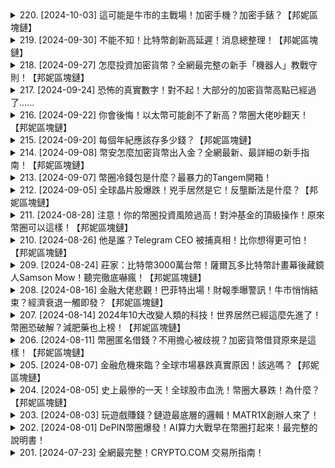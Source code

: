<details>
<summary>220. [2024-10-03] 這可能是牛市的主戰場！加密手機？加密手錶？【邦妮區塊鏈】</summary><br>

<a href="https://www.youtube.com/watch?v=CN8jxwscC5Q" target="_blank">
    <img src="https://img.youtube.com/vi/CN8jxwscC5Q/maxresdefault.jpg" 
        alt="[Youtube]" width="200">
</a>

# 這可能是牛市的主戰場！加密手機？加密手錶？【邦妮區塊鏈】

## 重寫的Showtime專訪紀錄

這是一篇基於訪談紀錄的重寫，力求客觀呈現原文信息，不包含個人意見。訪談主題圍繞Showtime手錶、Solana生態系統以及未來發展方向。

**ShowTime與Solana生態系統**

受訪者Ben是一位 Solana 的早期參與者，並參與了Showtime手錶的開發。Showtime是一款結合了智能穿戴設備與區塊鏈技术的產品，旨在將 Web3 技術融入人們的日常生活。

Showtime手錶的潜力远不止于最初的空投吸引。受訪者指出，該產品適用場景廣泛，例如：行程安排（呼叫車輛，如Uber），旅館預訂，以及其他日常活動。這些場景正逐漸在 Solana 上實現，例如美國的 Teddy Port 服務。

受访者提到，Showtime手錶相對於手機在便捷性上有優勢，由於可佩戴在手腕上，用户不易忽略其通知及震动。這使得將項目與Showtime手錶結合可以有效提高用户注意力和参与度。

**Showtime手錶的功能與應用場景**

受訪者列舉了Showtime手錶可能的實用功能：

*   **移動生活方式整合**:  結合移動設備與區塊鏈技術，將Web3應用融入人們的日常生活中。
*   **支付與服務**:  行程預訂，酒店預訂，叫車服務等。
*   **健康與運動追蹤**: 利用内置的生物感測器追蹤用户的運動數據，甚至可以記錄網球等運動的揮拍次數和反手球動作。
*   **遊戲與激勵**: 結合移動雲遊戲，用户可以通过運動獲得收益。
* **數據追蹤：**追蹤生物數據，以實現更個性化的健康追蹤和鼓勵。

**Solana生態系統的現狀與未來前景**

受訪者对Solana生态系统的发展现状和未来前景做了深刻分析:

*   **經歷 FTX 事件後的韌性**： Solana 經歷了 FTX 事件的衝擊，但仍成功存活下来，這證明了其强大的生存能力。
*   **交易成本優勢**： Solana 的主要特点之一是交易成本低廉，这也是吸引用户和開發者的重要因素。低廉的交易成本使得在 Solana 上發布和交易Memecoin變得更具吸引力。
* **用户群体的壮大**: 低成本和便捷的用户体验吸引了大量的用户参与，這為Solana生态系统的发展提供了坚实的基础。
*   **發展方向：支付、DeFi** 受访者认为，Solana 未來的發展重點將集中在支付和底層金融基礎設施（DeFi）領域。
* **未來潛力**:  受访者預測，在年底前 Solana 的价值將翻倍，甚至達到目前的兩到三倍。

**Solana 生态与其他鏈的比较**

受访者強調，Solana 在支付和底層基礎設施方面具有競爭優勢，但其他鏈在這個領域則表現不佳。其他鏈要么費用過高，要么用户群體尚未建立。

**Memecoin 與 Solana**

受访者解释说，最近 Solana 上 Memecoin 的爆发得益于 Solana 低廉的交易費用和庞大的用户群体。這些條件使得 Memecoin 可以在 Solana 上更容易地發布和交易。

**ShowTime 與 項目方的合作機會**

受访者透露，許多項目正在與 ShowTime 團隊洽談 AirDrop 的合作可能性，利用 ShowTime 手錶觸及用户。

**总结**

这次访談围绕了 ShowTime 手錶，Solana 生態系統和未來的發展趨勢展開。ShowTime 手錶有望將 Web3 技術融入日常生活，Solana 則憑借其低廉的費用和龐大的用户群體，有望在支付和 DeFi 領域取得更大的發展。



希望重寫的版本忠實地还原了原文信息，并提供了更详盡的細節。
</details>

<details>
<summary>219. [2024-09-30] 不能不知！比特幣創新高延遲！消息總整理！【邦妮區塊鏈】</summary><br>

<a href="https://www.youtube.com/watch?v=dpGxdXsuz8I" target="_blank">
    <img src="https://img.youtube.com/vi/dpGxdXsuz8I/maxresdefault.jpg" 
        alt="[Youtube]" width="200">
</a>

# 不能不知！比特幣創新高延遲！消息總整理！【邦妮區塊鏈】

## 文章內容摘要 (按原文順序)

這篇文章深入分析了近期影響加密貨幣市場的多種因素，包含宏觀經濟、地緣政治、市場情緒等多個層面。內容從美國聯準會降息預期、南韓交易數據、中國經濟刺激政策以及美國總統大選候選人對加密貨幣的態度等角度切入，並結合具體數據和市場現象進行解說，最終探討未來比特幣及整個加密貨幣市場的潛在趨勢。

**一、市場背景及宏觀經濟因素**

文章開篇指出，美國聯準會（FED）降息的預期正在對加密貨幣市場產生影響。聯準會在9月降息的預期，導致美國國債收益率下跌，部分資金開始回流至加密貨幣市場，尤其對尋求高收益的投資者而言，去中心化金融（DeFi)的吸引力增加。

**二、區域市場分析**

1. **南韓市場**: 南韓的加密貨幣交易量在近期顯著上升，其中 SHIBA INU 在南韓交易量中的佔比很高。這表明投機活動正在恢復，並且可能預示著第四季度市場的漲勢。據統計，南韓加密貨幣日交易量目前約為 20 億美元，甚至一度超過南韓股市交易量，其中 SHIBA INU 占比較高。

2. **中國市場**: 中國的場外交易（OTC）市場持續有大量資金流入。過去六個季度，每季度約有200億美元的穩定資金流入，總計約 1200 億美元。中國在比特幣挖礦方面也佔據重要地位，目前約有 55% 的比特幣挖礦來自中國。

**三、美國總統大選與政策影響**

文章指出，美國總統大選中兩黨候選人（川普、卡瑪拉・哈里斯）的態度趨向於對加密貨幣友好。川普已經公開支持加密貨幣，卡瑪拉・哈里斯也表示出較為支持的態度。 值得注意的是，卡瑪拉・哈里斯的發言被認為較為含蓄，解讀需要謹慎。 川普則多次表示將使用比特幣償還部分美國國債，儘管這個設想實際上存在可行性問題。

**四、加密貨幣市場趨勢分析**

* **市場結構改變**:  美國聯準會降息預期導致的資金流動，使得以太坊 (ETH) 與馬來幣 (Alts) 的比重增加。這被視為山寨幣牛市的預兆（Oakland Season），可能帶領整個加密貨幣市場進入真正的牛市。
* **以太坊活動增加**:  以太坊的手續費費用在近期飆升，表明網路活動和用戶參與度增加。

**五、加密貨幣交易所優惠資訊 (Crypto.com)**

文章介紹了Crypto.com交易所的用戶優惠活動，包括新用戶交易獎勵、CRO返利及交易手續費減免等，鼓勵讀者參與。

**六、比特幣未來展望**

文章引用了TENX Research的分析，認為美國總統大選的結果、聯準會的降息政策、以及中國經濟刺激政策，都將有利於加密貨幣市場的發展。文章也提到了比特幣的長期信仰者的一些觀點，認為比特幣未來可能有巨大的上漲空間。

**七、加密貨幣專家訪談**

文章推薦了與Samsung Mild的訪談影片，這位專家曾協助薩爾瓦多的比特幣計劃，影片深入探討了比特幣在薩爾瓦多作為法定貨幣的影響。

**八、用戶參與互動**

文章鼓勵用戶在討論區分享自己對比特幣的投資計劃、持有策略以及對加密貨幣市場的看法。並提供LINE和Discord社群連結，方便大家交流。同時，也提供在OKX、幣安、P網等交易所進行註冊連結，用戶可以享受交易手續費減免。
</details>

<details>
<summary>218. [2024-09-27] 怎麼投資加密貨幣？全網最完整の新手「機器人」教戰守則！【邦妮區塊鏈】</summary><br>

<a href="https://www.youtube.com/watch?v=xVfs9Us7Tw0" target="_blank">
    <img src="https://img.youtube.com/vi/xVfs9Us7Tw0/maxresdefault.jpg" 
        alt="[Youtube]" width="200">
</a>

# 怎麼投資加密貨幣？全網最完整の新手「機器人」教戰守則！【邦妮區塊鏈】

## 對網格交易及馬丁格爾策略的深度解析：詳細說明與比較

本檔案為基於影片內容整理的文本資料，旨在深入探討網格交易及馬丁格爾策略，涵蓋策略原理、參數設定、風險提示以及兩種策略的對比較分析。

**一、網格交易 (Grid Trading)**

*   **定義:** 網格交易是一種在預設價格區域內設定多個買入及賣出指令的交易策略。其核心思想是利用價格在一定範圍內波動來獲利。
*   **運作原理:**
    *   設定一個價格區間（上界與下界）。
    *   在該區間內平均設置一系列買賣指令 (網格)。
    *   當價格觸及其中一個買入指令時，成交；價格反彈或下跌觸及賣出指令時，成交。
    *   以此循環往復地進行交易，利用價格波動獲取利潤。
*   **參數設定:**
    *   **價格區間:** 決定了訂單網格的上下限。
    *   **網格數量:** 指的是在設定的價格區間內訂單的數量，越多網格，交易機會越多，但同時也增加了交易成本。
    *   **單筆訂單資金:** 投入到每張買賣單的資金。
*   **注意事項：**
    *  **設定止損/止盈:** 必須設置止損和止盈點，以控制風險和鎖定利潤。
    *  **關注區間突破：** 留意價格突破設定區間的可能性，並做好相應的風險應對措施。

**二、馬丁格爾策略 (Martingale Strategy)**

*   **定義:** 馬丁格爾策略是一種激進的資金管理策略，其核心思想是當虧損時，加倍後續投入的資金，期望在一次獲勝中彌補所有先前的虧損，並獲取收益。
*   **運作原理:**
    *   初始時，投入少量資金進行首次交易。
    *   如果交易失敗（虧損），則在下一次交易中翻倍投入資金。
    *   持續加倍投入資金，直到交易獲勝。
    *   一旦獲勝，結束加倍投入的周期，回歸初始投入。
*   **參數設定：**
    *   **初始交易資金:** 第一筆交易的資金量。
    *   **加倉倍數:** 每次成交後加倉的倍數。
    *   **最大自動加倉次數:** 限制連續加倉的次數，以控制風險。
    *   **次/週期獲利目標:** 設週期目標，達成後結束週期。
*   **注意事項：**
    *   **無限資金需求：** 馬丁格爾策略需要充足的資金來支撐連續加倍的投資，如果資金不足，可能在還未出現贏利之前就爆倉。
    *   **風險極高：** 這種策略的風險極高，因為連輸的概率隨著輸掉的資金而增加，資金快速消耗。

**三、網格交易與馬丁格爾策略的比較**

| 特徵             | 網格交易         |  馬丁格爾        |
|-----------------|----------------|----------------|
| 時間周期         | 較長          | 較短           |
| 策略邏輯         | 定期定價，低買高賣 | 加碼策略       |
| 資金利用率       | 較高          |  受限制       |
| 風險等級         | 中等          |  極高       |
| 利潤來源         | 價格波動        |  價格反轉       |
| 適合市場狀況     | 震盪市場        |  震盪後上漲     |
| 是否可提取利潤   | 可在週期內提取   | 週期結束後       |

**四、共同點**

*   **自動化執行：** 兩種策略都可以交由自動交易機器人（如OKX平台）執行，減少人為干預和情緒化交易。
*   **降低操作複雜度：** 兩種策略操作相對簡化，適合交易新手和不擅長盯盤的投資者。

**五、OKX 上的自動交易設置示範（以合約馬丁格爾为例）**

*   选择 `BTC/USDT` 的合约交易对。
*   选择 `AI 策略` 或 `手動創建`。
*   **觸發條件:** 當 `RSI` 訊號觸發時（表示超賣或超買）。
*   **參數設定：**
    *   **初始交易資金：** 設定初始投入資金。
    *   **加倉倍數：** 設定每次加倉的倍數。
    *   **最大自動加倉次數：** 限制自動加倉的次數，以控制整體風險。
    *   **週期獲利目標：**設定週期目標，達成後結束週期。

**六、風險提示**

*   **市場風險：** 所有的交易策略都無法完全消除市場風險，請投資者根據自身風險承受能力進行投資。
*   **資金管理：** 嚴格控制資金投入，切勿超出自身風險承受範圍。
*   **策略風險：** 不同的策略適用於不同的市場狀況，請投資者根據市場變化調整策略。
*   **爆仓风险：** 马丁格尔策略可能导致爆仓，请谨慎使用，并设定合理的止损。

**結語**

網格交易和馬丁格爾策略各有優缺點，投資者應根據自身風險偏好、市場狀況和資金狀況選擇合適的策略。在進行任何交易之前，請務必充分了解交易風險並謹慎投資。本報告僅供參考，不構成投資建議。
</details>

<details>
<summary>217. [2024-09-24] 恐怖的真實數字！對不起！大部分的加密貨幣高點已經過了......</summary><br>

<a href="https://www.youtube.com/watch?v=dhpLDVSJcYE" target="_blank">
    <img src="https://img.youtube.com/vi/dhpLDVSJcYE/maxresdefault.jpg" 
        alt="[Youtube]" width="200">
</a>

# 恐怖的真實數字！對不起！大部分的加密貨幣高點已經過了......

這篇文章探討了目前幣圈（加密貨幣市場）的現況，指出現有周期難以獲利，並詳細剖析了近期幣圈出現的代幣發射（meme幣）平台現象。以下為文章詳細内容整理：

**1. 幣圈現況及週期變化**:

*   傳統幣圈週期，通常由比特幣（Bitcoin）領漲，接著是以太幣(Ethereum)翻倍，最後是山寨幣（市值較低、知名度較低的替代幣）以更高的比例翻倍，如同瀑布般的效應。
*   然而，目前幣圈的幣種數量過多，導致山寨幣的週期縮短，市值被稀釋。
*   作者指出，與過去不同的是，目前除了比特幣外，較少主流項目能夠突破歷史高點。

**2. 代幣發射平台（Meme幣平台）的出現**:
*   文章聚焦於近期湧現的代幣發射平台現象，這些平台讓用戶能夠快速創建並發行迷因幣。
* 這些平台通常採用"公平發行"的方式，即在平台上只需使用一定的代幣（如TRX）就能製作自己的迷因幣。
*  這些平台會為使用者宣傳該幣，吸引流量，並且平台會抽取一定費用。

**3. 典型平台舉例**:
*   **Sun Pump（孫宇辰）**: 基於播場链（Tron）的迷因幣發行平台，以其創始人的社群影響力，創下單日收入歷史新高，达到384萬元美金。
*   **BnB鏈上的 4meme**: 受到 BNB 鏈上流行的創造手勢影響的迷因幣平台。
*   **Base Chain上的 8.store**: 另一種基于Base链的迷因币平台。
*   **Aptos上的 Optos**: 基于Aptos鏈的迷因币平台。

**4. 平台運作方式及营销策略**:
*   **公平發行**: 用户只需支付少量代币即可创建自己的迷因币。
*   **宣傳機制**: 平台會將新發行的迷因幣推上首頁，吸引流量和購買。
*   **Pump and Dump**(拉高出貨): 发行者通过集结分散在不同钱包中的币快速卖出，从而在平台上制造“插针”现象，短期内拉高币价后迅速下跌。
*   **直播草幣**: 类似于直播带货的形式，吸引用户购买迷因币。
*   **名人效应**: 有一些美國的明星，以及一些成人網站工作者也參與迷因幣的發行。

**5. 平台評價**:
*   **產品設計**: 作者認為這些平台的產品設計非常創新和成功，平台老闆们具有高度的商業技巧。
*   **玩家風險**: 作者警告用戶，這些平台存在不公平的遊戲機制，玩家容易受到損失，因此長期投資需要谨慎。

**6. 鑽石手反受害**: 持有大量長期未動的幣幣（鑽石手），反而可能因為幣價下跌而遭受損失，因為許多山寨币的週期短且容易被遗弃。

**7.  投資建議**:
*   定期检查钱包，清理长时间没有交易量的幣。
*  如果發現幣的交易量稀少，可能是被遺忘的幣種，需要考慮是否繼續持有。

**8. 平台是創新還是毒瘤？**: 作者提出一個問卷調查，讓讀者判斷這些平台是幣圈的創新，還是毒瘤。

**9. 手续費優惠**: 提供OKAXe，幣安派網（Binance派）等交易所提供的交易手續費優惠信息，最高可达到8%~20%。

**總體而言，文章深入分析了当前币圈的迷因币热潮，揭示了代币发行平台的运作机制、营销策略以及潜在风险。作者提醒投资者要謹慎参与，并定期检查自己的持仓，以避免损失。**
</details>

<details>
<summary>216. [2024-09-22] 你會後悔！以太幣可能創不了新高？幣圈大佬吵翻天！【邦妮區塊鏈】</summary><br>

<a href="https://www.youtube.com/watch?v=krBzpzA-uPg" target="_blank">
    <img src="https://img.youtube.com/vi/krBzpzA-uPg/maxresdefault.jpg" 
        alt="[Youtube]" width="200">
</a>

# 你會後悔！以太幣可能創不了新高？幣圈大佬吵翻天！【邦妮區塊鏈】

## 關於以太坊的現況、爭議與未來展望 – 綜述來自近日活動及Vitalik的重要發言

本次內容整理自近期一場加密貨幣相關活動的紀錄，以及以太坊創辦人Vitalik Buterin在活動上的重要發言。文章將重點彙整現階段對於以太坊的討論與不同觀點。

**一、以太坊的近期表現與市場觀點**

目前市場上對於以太坊的看法出現了分歧。部分人對其表現感到悲觀及失望，在活動中用「一」來表示；另有一部分人仍然抱持信心，用「二」來表示。主講人自己也握有大量以太坊，但坦承心情略受創。

**二、以太坊的潛在優勢與競爭**

活動中討論到，以太坊的價值不在於僅僅提供一種新的支付方式，而是它在技術層面突破了傳統Web2的限制。傳統Web2公司的技術雖然進步，但往往受制於全球地緣政治因素與審查。而加密貨幣技術，尤其是以太坊等區塊鏈技術，可以提供一種超越這些限制的可能性。

**三、資產保管與安全性問題**

對於加密資產的安全保管問題，活動中將其歸納為兩種極端方式。一種是完全離線操作，例如將私鑰刻在金屬上，鎖在保險箱內深埋地下，安全性極強，但操作繁瑣複雜。另一種是將資產交給他人保管，例如將其交給看起來值得信賴的人。主講人以破產的FTX交易所創辦人Sam Bankman-Fried為例，指出這種方式存在的巨大風險。

Vitalik Buterin認為，除了上述兩種極端方式之外，還存在更為完善的解決方案，例如多重簽名技術。多重簽名是指錢包需要多個私鑰同時授權才能進行操作。例如，一個錢包需要三個人持有的私鑰共同同意，才能啟動大額轉帳，從而提高資產的安全性和可靠性。Vitalik強調，以太坊生態系統在未來十年應該朝著這方向發展。

**四、競爭對手及傳統金融的比較**

活動中進一步討論到，以太坊的發展並非孤立存在。它與傳統金融體系形成了一定程度的競爭。儘管傳統Web2公司在支付技術方面取得了進展，但它們仍然受到監管和地緣政治影響。加密貨幣技術，則提供一種去中心化和更加開放的可能性。

**五、降息趨勢及以太坊的收益率考量**

活動也提及了全球經濟降息趨勢對加密貨幣市場的潛在影響。分析指出，在過去的一年中，傳統金融體系中的短期美國國債收益率，甚至高於以太坊質押收益（介於3%-4%左右）。因此，許多投資者傾向於選擇更穩健的傳統資產。但隨著降息的到來，以太坊質押收益的吸引力可能會增加。

**六、關於交易所活動的說明與建議**

主講人批評目前各交易所推出的活動過於雜亂。為了方便用戶了解和參與，他推薦OKX交易所推出的一項服務：將所有活動整合在一個頁面，方便用戶查看和參與，新用戶和老用戶都可以獲取福利。他也建議其他交易所可以參考此做法。並且強調，註冊交易所可以獲得交易費折扣，降低交易成本。

**七、Vitalik的現身與活動互動**

Vitalik Buterin本人親自現身活動，並搭乘捷運，展現了他的親和力。他在活動現場演唱歌曲，引發了熱烈反響。

總體而言，本次活動匯集了對於目前以太坊現況的各種看法。儘管市場上存在著不同的觀點和挑戰，但對於以太坊及其未來發展前景，仍然存在著希望與期待。
</details>

<details>
<summary>215. [2024-09-20] 每個年紀應該存多少錢？【邦妮區塊鏈】</summary><br>

<a href="https://www.youtube.com/watch?v=jloNRK9-TrA" target="_blank">
    <img src="https://img.youtube.com/vi/jloNRK9-TrA/maxresdefault.jpg" 
        alt="[Youtube]" width="200">
</a>

# 每個年紀應該存多少錢？【邦妮區塊鏈】

以下是对原文内容的详细重写，并尽可能保持客观，力求涵盖所有细节，不添加个人观点：

**台湾不同年龄层财富目标与投资策略：一份详细指南**

本文探讨了台湾各年龄段（20多岁、30-40岁、40-50岁、50-60岁、60多岁）的人应该如何设定财富目标，以及相应的投资策略建议。文中引用了富达（Fidelity）的报告和主計處（台湾行政院主计总处）的数据，并结合实际例子进行了分析。

**1. 20 多岁：奠定基础**

*   **目标:** 学习理财观念，尽早开始投资。
*   **财富目标:** 尚未提出明确的财富积累目标。
*   **投资建议:** 鼓励尽早开始积累资金，关注长期成长潜力而非短期收益。
*   **备注:** 此年龄段的主要目标是养成良好的理财习惯和投资意识。
*   **当前状况:** 台湾YES 123求职网调查显示，39岁以下的台湾人平均存款为12.4萬新台幣。

**2. 30 - 40 歲：积累资产**

*   **目标：** 积极积累资金，为未来退休做准备。
*   **财富目标：** 达到年薪的8倍。主计处数据显示，45-54歲台湾人平均年薪为92萬3031新台幣，因此目标资产为738萬4248新台幣。
*   **投资建议：** 积极进行投资，追求比平均水平更高的回报。
*   **策略：**
    *   计算退休后退休金需求，倒算每年或每月投资金额。
    *   开始寻找能够带来收益的投资标的。
    *   明确需要多少钱才能退休并掌握。

**3. 40 - 50 歲：稳定增长**

*   **目标：** 实现资产稳定增长，继续为退休做准备。
*   **财富目标：** 达到年薪的8倍，主計處数据显示，45-54歲台湾人平均年薪为92萬3031新台幣，因此目标资产为738萬4248新台幣。
*   **投资建议：**
    * 积极投资，但注意降低风险，可以考虑多元化投资。
    * 关注长期投资回报，避免盲目追求短期收益。
    * 开始考虑房貸償还。
*   **策略：**
    * 如果50岁开始投资，需要更积极地进行投资。
    * 财富积累至3,688萬4,983新台幣。
*   **风险管理：**
    * 确保对退休后需要支付的费用有清晰认知。
    * 明确需要支付的房貸余款和子女教育费用等。

**4. 50 - 60 歲：财富巅峰与风险管理**

*   **目标：** 确保财富达到巅峰，并开始为晚年生活做准备。
*   **财富目标：** 年薪的10倍，主計處数据显示，55-64歲台湾人平均年薪为79萬3619新台幣，因此目标资产为793萬6190新台幣。
*   **投资建议：**
    * 继续进行投资，但要更加注重风险管理。
    * 降低投资风险，可以考虑投资更保守、多元化的产品。
    * 確保对退休后需要支付的费用有清晰认知。
*   **策略：**
    * 确保退休后每个月可以花费的预算，建議採用55%-80%的比例计算。
    * 如果年薪小于5万美元（约160萬新台幣），每年可以花费80%。
*   **财富积累**: 累積至793萬6190新台幣。
*  **房貸**: 房貸接近尾声。

**5. 60 多岁：财富巩固与现金流管理**

* **目标：** 巩固财富，确保有足够的现金流支持晚年生活。
* **财富目标：** 年薪的10倍，主計處数据显示，55-64歲台湾人平均年薪为79萬3619新台幣，因此目标资产为793萬6190新台幣。
* **投資建議**:
  * 继续进行投资，但更加注重风险管理，保护本金。
  * 管理现金流，确保有足够的资金支持生活开支和医疗需求。
* **财富积累**: 累積至793萬6190新台幣。
* **退休**: 确保退休后每月有足以支应退休金。

**其他关键点**

*   **早期投资的重要性：** 尽早开始投资，即使金额有限，能够产生复利效应，为未来的财富积累打下基础。
*   **定期评估和调整：** 随着年龄和财务状况的变化，定期评估投资组合，并进行必要的调整。
*  **加密貨幣**: 文中没有提到加密貨幣。

**參考數據**:
* 主計處
* 富達報告。

希望以上内容能够满足您的需求。
</details>

<details>
<summary>214. [2024-09-08] 幣安怎麼加密貨幣出入金？全網最新、最詳細の新手指南！【邦妮區塊鏈】</summary><br>

<a href="https://www.youtube.com/watch?v=EmLq8I8efTU" target="_blank">
    <img src="https://img.youtube.com/vi/EmLq8I8efTU/maxresdefault.jpg" 
        alt="[Youtube]" width="200">
</a>

# 幣安怎麼加密貨幣出入金？全網最新、最詳細の新手指南！【邦妮區塊鏈】

以下是根據文章內容改寫的詳細、客觀描述，包含細節，沒有添加個人意見：

**新手加密貨幣交易指南：從註冊、轉帳到風險管理**

本文旨在向加密貨幣新手提供詳細的入門指引，涵蓋了從帳戶註冊、幣種交易、資金轉換，到風險意識的建立等各個環節。主要內容可分為以下幾部分：

**一、 帳戶註冊與資金導入**

1. **交易所選擇與註冊:**  文章中強調了交易所註冊的重要性，並提供了一定的折扣連結。
2. **信用卡/簽帳卡刷卡入金:**  詳細說明了透過信用卡或是簽帳卡刷入資金的方式，並點出了此種方法的優勢與缺點。

    * **優點:** 有些交易所活動期間，首次使用信用卡或簽帳卡入金可享免手續費優惠。部分信用卡有提供海外刷卡回饋，可抵銷手續費。
    * **缺缺點:**  刷卡匯率相較直接透過匯款換取幣種較不利。有部分銀行不支援幣安的刷卡入金。
3. **傳統匯款:** 透過銀行進行匯款是另外一種資金導入方式。

**二、 加密貨幣轉帳及區塊鏈的基礎知識**

1. **區塊鏈與不同區塊鏈網絡:** 文章解釋了區塊鏈在加密貨幣轉帳中的重要性，並將其比喻成不同的高速公路 (網絡)。 不同的區塊鏈網絡有不同的代碼標準，例如： TRC20、 BNB Smart Chain (BSC)，ERC20等。
2. **區塊鏈網絡地址:** 轉帳時，務必確認目的交易所或錢包支持您選擇的區塊鏈網絡，並提供對應的區塊鏈網絡地址，保證資金轉入正確的位置。
3. **錯誤網絡可能造成的風險:**  如果選擇錯誤的區塊鏈網絡，可能會導致資金永久遺失。
4. **轉帳步驟:** 在進行跨交易所資金轉帳之前，務必清楚知道要使用哪條高速公路(區塊鏈網絡)再送出轉帳請求。

**三、 風險警示與投資建議**

1. **加密貨幣的波動性:** 強調加密貨幣相較於傳統資產有更高的波動性以及潛在高收益，伴隨潛在高風險。
2. **投資應以可承擔虧損的金額為主:**  投資人必須量力而為，只使用可承受虧損的資金進行投資。
3. **建立多元資產配置:** 建議採用多元化的投資組合，包括股票、債券、ETF、貴金屬、房地產以及加密貨幣等多種資產，以分散投資風險。
4. **長期投資思維:** 將投資視為一場長跑，而非一場短跑，持之以恒地進行投資，才能最大化長期收益。

**四、 額外資源與建議**

1. **提供新手入門指南連結:** 建議加密貨幣新手查閱相關入門指南，以更全面地了解加密貨幣市場。
2. **加入社群討論:** 建議新手加入LINE社群或論壇，與其他投資人交流心得，互相學習，共同成長。
3. **持續學習:** 強調加密貨幣市場發展迅速，投資人應持續學習新的知识和技能，以适应市场变化。

**總結：**

本文詳細阐述了加密貨幣新手入門的相關知识和注意事項，從帳戶註冊、資金導入、幣種交易到風險管理，為新手提供全面的指引。同時，也強調了投資的風險性和建立多元資產配置的重要性。新手應持續學習，並根據自身的風險承受能力和投資目標，制定適當的投資策略。
</details>

<details>
<summary>213. [2024-09-07] 幣圈冷錢包是什麼？最暴力的Tangem開箱！</summary><br>

<a href="https://www.youtube.com/watch?v=BFaPd21ETfA" target="_blank">
    <img src="https://img.youtube.com/vi/BFaPd21ETfA/maxresdefault.jpg" 
        alt="[Youtube]" width="200">
</a>

# 幣圈冷錢包是什麼？最暴力的Tangem開箱！

## Tendium 冷錢包使用與功能詳解

這是一篇關於 Tendium 冷錢包及其功能的詳細說明文章。以下是對文章內容的客觀呈現。

**產品介紹：**

Tendium 是一個冷錢包（hardware wallet），旨在安全地儲存加密貨幣。它主要提供三種選擇：帶三張卡片的方案，帶兩張卡片的方案，以及戒指加兩張卡片的一組方案。戒指+卡片的組合預計2024年10月開始發貨。

**安全機制：**

Tendium 冷錢包的核心安全特點基於以下幾點：

*   **助記词（Seed Phrase）:** 可以選擇是否在創建錢包時生成助記詞。如果選擇不生成，則私鑰直接儲存在錢包晶片內，使用者和 Tendium 本身都不知曉私鑰。
*   **硬體亂數生產器：**私鑰的產生採用硬體亂數生成器，避免了因使用可預測亂數而造成的安全風險。
*   **登入密碼：**使用者可以設定登入密碼，即使撿到備份卡片或戒指，也需要密碼才能訪問資金。系統會對錯誤密碼輸入進行延遲，防止暴力破解。
*   **多備份卡片：**使用多張卡片作為備份，如果一張卡片遺失，可以使用其他卡片恢復資產。
*   **分散儲存：** 針對備份卡片，建議使用者將卡片分散儲存在不同地點，甚至是不同城市或國家，以進一步提高安全性。

**使用方式與操作選項：**

使用Tendium冷錢包在建立錢包時，可以選擇以下幾種方式：

1.  **無助記詞：** 私鑰直接儲存在錢包晶片內，使用者和 Tendium 均不知曉私鑰，降低了私鑰洩露的風險。
2.  **生成助記詞：** 通過 Tendium App 生成助記詞，使用者需要妥善保管助記詞，以防止丟失資產。
3.  **導入已有的錢包助記詞：** 允許使用者將已有的錢包助記詞導入到 Tendium 冷錢包中。

**特別提醒：**如果在創建錢包時未選擇助記詞，之後將無法生成助記词。

**風險提示：**

*   使用者需保管好助记词（若有生成），避免被他人竊取。
*   切勿輕易相信任何要求提供助记词的 Email 或其他聯繫方式，避免遭受詐骗。
*   建議在創立助记词時，断开 Wi-Fi 並將手機切換至飛航模式，以確保安全。

**備份卡/戒使用說明:**

Tendium錢包透過備份卡片或戒指，理論上使用者可以將這些備份卡/戒放置在不同的地方。即使有人撿到卡片或戒指，也無法直接偷走資金，因為需要使用者的登入密碼。

**產品選項和折扣信息:**

*   **價格:** 定價相較於市面上同等級的冷錢包更具競爭力。
*   **免運費:** 消費滿100美元以上即可享有免運費優惠。
*   **加密貨幣支付：** 支援加密货币支付。
*   **折扣:** 使用資訊欄提供的連結或折扣碼，可享有九折優惠。

**色彩選擇:**

*   黑色卡片
*   彩色卡片

**促銷活動：**使用者可以在OKAX、BN派網等交易所，透過連結取得最高達80%的交易手續費優惠。

**投票選項：**

文章最後鼓勵讀者在評論區投票：

*   喜歡黑色卡片點1
*   喜歡彩色卡片點2
*   認為戒指最酷點3。

**使用者互動：** 文章鼓勵讀者在LINE和Discord群組分享討論，並提問。
</details>

<details>
<summary>212. [2024-09-05] 全球晶片股爆跌！兇手居然是它！反壟斷法是什麼？【邦妮區塊鏈】</summary><br>

<a href="https://www.youtube.com/watch?v=aw1r4lTg1Ww" target="_blank">
    <img src="https://img.youtube.com/vi/aw1r4lTg1Ww/maxresdefault.jpg" 
        alt="[Youtube]" width="200">
</a>

# 全球晶片股爆跌！兇手居然是它！反壟斷法是什麼？【邦妮區塊鏈】

## NVIDIA 反垄断调查深度解析：历史、背景及未来思辨

近年来，NVIDIA 的财务业绩亮眼，但同时也引发了对其市场地位的质疑。围绕这份财务报表，以及NVIDIA在市场上的主导地位，引发了一系列的反垄断调查。本文将详细阐述围绕NVIDIA反垄断调查的历史、背景，以及引发的未来思辨，并引用文章原始内容尽可能保留细节。

**一、事件开端：NVIDIA 的财务与市场地位**

NVIDIA 近期的财务报告表现突出，引发了对其市场影响力的关注。文章指出，围绕NVIDIA的财务数据以及其在市场上的地位，引发了一系列反垄断调查。

**二、反垄断的历史沿革**

该文章详细回顾了美国反垄断法的历史发展：

*   **早期：1890 年《反托拉斯法》奠定基础**：美国最早的反垄断法源于 1890 年。
*   **20 世纪初：解散标准石油**：1910 年代，标准石油公司因垄断被强制解散，行业恢复竞争。这标志着早期反垄断行动的成果，并且促进了行业价值的整体提高。
*   **一战与二战：政策调整**：在一次世界大战爆发后，政府与大企业的关系发生变化，为了战争的需求，政府需要获得这些企业的支持，因此对反垄断的执行力度有所缓和。
*   **战后：反垄断达到高峰（1950年代-1960年代）**：二战后，美国迎来了反垄断执法最严格的时候。1950 年立法加强对并购的限制。大量公司合并受阻，这体现了对市场份额集中的担忧。
*   **晚期：思想转变（1980 年代）**：一些学者认为，政府应该弱化反垄断法，鼓励大型企业合并以提高效率和创新。他们主张，只有当企业行为明显损害消费者利益时才能采取干预措施。
* **1980年代末期：政策松动**：监管机构不再轻易将并购行为定义为犯罪，即便合并后市场集中度提升，很多公司并购申请被批准。

**三、20 世纪中叶的典型反垄断案例：AT&T 的解体**

该文章详细介绍了 AT&T 因垄断而被拆分的案例：

*   **AT&T 长期垄断**：AT&T 长期以来是美国唯一的电信公司，掌握了垄断地位。
*   **司法部起诉**：美国司法部在1974 年对 AT&T 提起反垄断诉讼。
*   **1982 年和解与拆解**：经过8 年的诉讼，最终在1982 年达成和解，法院下令拆解 AT&T，结束了其在美国电信业的长久垄断地位。

**四、现代反垄断政策的关注点**

文章指出，现代美国反垄断政策的核心在于：

*   **消费者福利优先**：当前的反垄断政策以消费者福利作为主要考量因素，尤其是价格。
*   **从市场权利转向价格关注**：反垄断关注点的演变，从早期关注的企业的市场权利，演变为对消费者购买价格的关注。

**五、当前的反垄独环境与科技巨头**

尽管如此，随着 Google、苹果、Meta 和 NVIDIA 等科技巨头在全球市场上的崛起，政府重新开始利用反垄断法规对这些公司进行调查。

**六、引发的辩论：NVIDIA 是否构成垄断？**

在描述历史和政策背景之后，文章提出一些引发思考的问题：

*   **远见是否应该被指责为垄断？**：如果一家公司比其他公司更早地投资研发，甚至创建了一个新的赛道，这种行为是否应该被指责为垄断？
*   **如何定义市场的边界？**：在一个市场范围内，如果一家公司占据垄断地位，如何定义这个市场的边界？应该将哪些企业纳入考量？
*   **反垄断法是否适用于当前社会？**：1890 年的《反垄断法》是否适用于当前的社会？

**七、反垄断调查的必要性与复杂性**

文章最后提出了对当前反垄断执法实践的思考，并鼓励读者积极参与讨论：

*   **Nvidia是否构成垄断？**
*   **该公司是否应该受到法律的约束？**

该文章呼吁读者分享他们的想法，例如：他们认为 NVIDIA 是否构成垄断？该公司是否应该受到法律的约束？并鼓励他们参与到相关的讨论中。
</details>

<details>
<summary>211. [2024-08-28] 注意！你的幣圈投資風險過高！對沖基金的頂級操作！原來幣圈可以這樣！【邦妮區塊鏈】</summary><br>

<a href="https://www.youtube.com/watch?v=HvDuYbvflOY" target="_blank">
    <img src="https://img.youtube.com/vi/HvDuYbvflOY/maxresdefault.jpg" 
        alt="[Youtube]" width="200">
</a>

# 注意！你的幣圈投資風險過高！對沖基金的頂級操作！原來幣圈可以這樣！【邦妮區塊鏈】

## 長篇訪談記錄：加密貨幣投資策略、風險評估及市場分析

以下為對話記錄，內容涵蓋加密貨幣投資策略、風險管理、對市場趨勢的看法及個人投資方法等。

**開場與總體經濟策略：**

訪談者首先確立了投資策略中的風險分層概念，援引傳統金融建議，指出應將財富劃分為三部分：安全基金 (6 – 12個月的生活開支存入現金)，以及投資部分。投資又分為兩類：Beta (約80-90%) 和 Alpha (約10-20%)。 Beta投資指的是被動的長期投資，如指數基金(如 Vanguard 60/40 股債模型)，目標是長期增值。Alpha投資則指高風險、高報酬的嘗試，投資者應做好損失全部資金的準備。 訪談者將加密貨幣視為自身Alpha投資組合的一部分。

**加密貨幣市場概況及投資策略**

訪談者認為，目前正處於牛市週期，並分享了自身對市場的看法和投資策略：

* **倉位配置：** 主要配置於比特幣和以太坊等藍籌股貨幣，並透過槓桿放大收益（強調風險承受能力）。 投資標的通常選取較長期的中期趨勢，至少持續數月。
* **DeFi 收益機會：** 關注去中心化金融(DeFi)領域的收益機會，例如Pendle，以及稳定币等。在牛市中，稳定币的收益率較高 (15-20%) 。

**如何選擇加密貨幣/代幣？**

選擇加密貨幣或代幣的考量因素：

* **了解項目：** 投資者應充分了解項目，理解其應用場景及團隊。
* **價值評估：**  評估代幣的估值是否合理。
* **團隊及藍圖:**  審視團隊成員及其項目發展藍圖。

對於Yield(收益)機會的選擇，風險評估重點包括：

* **平台風險：**  分析平台安全性和歷史紀錄，包括駭客攻擊事件頻率。
* **收益評估：**  評估風險/收益比及平台抽成。

**風險評估與項目背景調查**

訪談者強調對項目風險的審慎評估：

* **匿名團隊風險：** 對於匿名團隊的項目要謹慎態度， 雖然表面上似乎沒有已知實體，但通常會有投資人(VC)知道團隊的真實身份。 如果項目缺乏VC的背書,風險會更高。
* **風險分層:** 對於加密資產的投資需要進行風險分層，藍籌股貨幣作為基礎倉位，其他項目作為Alpha投資。
* **個人使用偏好:** 較傾向投資自己認為有潛在用途的代币。

**投資邏輯：風險導向及資質篩選**

* **風險為先:** 访談者以風險作為思考的優先邏輯，審慎評估每個投資機會。
* **資質篩選:** 主要從以下幾個方面評估：平台安全性、團隊背景、應用場景、風險/收益比。

**關於加密貨幣原生投資者差異**

* **相似之处：**  藍籌股貨幣的投資策略相似。
* **不同之处：**  在細節上，风险偏好，了解項目深度和關注点不同。

**關於 NFT 和匿名團隊的看法**

* **團隊真實性：** 匿名只是對外界的遮蔽，VC 通常了解團隊。
* **風控重點：** 關注是否有VC背書，如果項目遭到團隊捲款跑路，投资者可以向VC尋求補償。

**結論：**
訪談強調了加密貨幣投資的核心原則：風險控制、資產配置、深入研究。 訪談者建議將加密貨幣投資視為高風險、高收益的Alpha投資，適當配置於整體投資組合中，並時刻關注市場動態和項目進展，從而最大程度地實現投資目標。
</details>

<details>
<summary>210. [2024-08-26] 他是誰？Telegram CEO 被捕真相！比你想得更可怕！【邦妮區塊鏈】</summary><br>

<a href="https://www.youtube.com/watch?v=gzD99Qdh3o0" target="_blank">
    <img src="https://img.youtube.com/vi/gzD99Qdh3o0/maxresdefault.jpg" 
        alt="[Youtube]" width="200">
</a>

# 他是誰？Telegram CEO 被捕真相！比你想得更可怕！【邦妮區塊鏈】

## Telegram創作者Pavlo及其面臨的法律困境 - 詳細事件梳理

本文根據提供的文章內容，詳細梳理了Telegram創作者Pavlo的逮捕事件及周遭相關議題，力求客觀呈現所有細節。

**事件概要**

2024年8月4日，Pavlo在亞塞拜然起飛後，降落在巴黎郊外的一處機場，隨後被法國的反欺詐辦公室官員逮捕。他被指控多項共謀罪名，主要指控圍繞Telegram平台長期缺乏管理導致犯罪行為頻發，包括販毒、性犯罪、恐怖組織活動及詐欺等。如果所有指控成立，Pavlo可能面臨最高20年的監禁。

**Telegram的特性與法國的審查壓力**

Telegram以其強大的隱私性和安全性而聞名，其中一項關鍵特性是 “Secret Chat” （私密聊天）功能。此模式下，訊息採用端到端加密的方式傳輸，意味著只有發送者和接收者能夠解讀訊息內容，即使是Telegram公司的服务器也無法訪問。然而，端到端加密僅適用於一對一的私密聊天，無法应用于群組聊天。

由於Telegram的這些特性，法国政府一直对其表达不满。欧盟和欧洲各国，尤其是法國，一直在推动立法，要求社交通訊平台必須配合法律，提供用户資料以配合犯罪调查及審查仇恨言論。而Telegram對審查持保留態度，其基礎設施故意分散在不同國家，使得获取用户数据变得更加困难。

**Telegram的數據隱私與政府的追蹤**

雖然Telegram的 “Secret Chat” 功能提供了強大的加密保障，但並非所有訊息都是加密的。由於端到端加密仅限於私密聊天，法國的反欺詐办公室能够透過其他方式追踪Telegram上的非法活動。

此外，當用户通过App Store或Google Play Store下载Telegram應用程式時，這些平台通常會要求Telegram實施內容審查。只有從telegram.org直接下載的版本才不會受到審查。

**Pavlo的個人態度及其可能的法律策略**

Pavlo本人曾公开表示：“为了自由，你应该准备好为了自由承担任何风险”。這體現了他願意為捍衛自由權利承擔風險的態度。

有消息指出， Pavlo的逮捕可能已事先協調過，暗示他可能早已知情，且他的法務團隊可能參與其中。

**不同觀衆的情緒與爭議**

這起事件引发了社會上广泛的辩論，觀衆的情緒截然不同。

一種觀點認為，平台應善盡其職，配合監管，提供用户資料以打擊犯罪，並支持歐洲法律對平台方應負責任的看法。這種觀點傾向於支持中央集权，由政府主持正義。

另一種觀點則認為，平台應保持中立，作为单纯的信息传递工具，捍衛用户隱私和自由。這種觀點傾向於反抗任何權力過大的機構，認為權力越大，被腐敗的可能性也越高。

有人更認為，此事件類似於“因銷售刀具而被逮捕”的情況，暗示Pavlo是受到了不公平的待遇。

**事件的潜在走向**

目前尚不清楚Pavlo是否真的会为自由承担任何风险，以及他能否成功為自己辩护。此事件的最终结果将对Telegram的未来，乃至整个社交媒体行业的隱私保護政策，產生深遠影響。
</details>

<details>
<summary>209. [2024-08-24] 莊家：比特幣3000萬台幣！薩爾瓦多比特幣計畫幕後藏鏡人Samson Mow！聽完徹底嚇瘋！【邦妮區塊鏈】</summary><br>

<a href="https://www.youtube.com/watch?v=lhuvZRIm9sc" target="_blank">
    <img src="https://img.youtube.com/vi/lhuvZRIm9sc/maxresdefault.jpg" 
        alt="[Youtube]" width="200">
</a>

# 莊家：比特幣3000萬台幣！薩爾瓦多比特幣計畫幕後藏鏡人Samson Mow！聽完徹底嚇瘋！【邦妮區塊鏈】

## 详细内容回顾：Vitalik Buterin 受访谈话要点

以下是基于您提供的访谈实录的详细回顾，力求客观重述所有关键信息点，不添加任何个人意见：

**全球经济及国家财富转移的可能性**

访谈中 Buterin 认为，未来世界经济格局将出现重大变化，目前最富有的国家很可能不再是最富有，而一些目前相对贫穷的国家可能会崛起，成为经济强国。他指出，一些拉丁美洲国家渴望资金和投资来推动发展。同时，拥有大量能源资源的国家，如菲律宾和印度尼西亚，存在改变经济现状的机遇。

**能源与Bitcoin Mining的结合**

Buterin 认为，这些能源储备，尤其是地热能，长期以来无法有效利用。然而，随着 Bitcoin mining 技术的进步，这些能源可以通过建设 Bitcoin mining 设施加以变现，将能源转化为 Bitcoin 输出到全球市场。

**Bitcoin Mining 未来模式转变**

访谈中预测，未来 Bitcoin mining 公司将不再是独立的个体，而是与能源公司整合为一体。原因在于，任何能源电网都需要稳定的基荷 (Base Load) 供应。传统上，基荷主要来自煤炭和核能。当电力供应过剩时，可以利用多余电力进行 Bitcoin mining，从而平衡电网，并直接为网络安全提供保障。因此，能源生产和Bitcoin mining 将合二为一，成为单一业务模式。

**Bitcoin 未来价格预测及El Salvador Bitcoin Bonds 设计理念**

在为El Salvador 设计 Bitcoin bonds 时， Buterin 采用了一种保守的建模方式，即假设未来五年的年增长率为60%。通过分析过往七年的数据表明，60%是该时间段内的 Median (中位数) 增长率，但实际增长率存在波动，有时可达到10倍、17倍甚至20倍。 

基于此，他推测，到2033年，Bitcoin 价格可能达到 300万美元一枚，这是一个保守的预计。他认为在未来三季度，可能会达到 100 万美元/枚。 他指出，当前的金融系统面临债务和利率的双重压力，这有可能加速 Bitcoin 的增长。

**Bitcoin 供应结束后的影响**

Buterin 解释说，当所有 Bitcoin 被开采完毕后，矿工的收入就将完全来源于交易手续费 (transaction fees)。

**对金融市场及Bitcoin价格的展望**

在访谈中， Buterin 明确表达了他对当前金融体系的担忧，并认为债务和利率持续增长将加速 Bitcoin 的价格上涨。他预测，鉴于当前的经济状况，Bitcoin 价格可能在短期内超过 100 万美元。

**总结**

总而言之，访谈中 Buterin 描绘了一种未来全球经济的蓝图，在这种蓝图中，能源、技术(Bitcoin mining)和地政战略相互交织，最终推动贫穷国家向更富裕国家转变，并颠覆现有的金融格局。
</details>

<details>
<summary>208. [2024-08-16] 金融大佬悲觀！巴菲特出場！財報季曝警訊！牛市悄悄結束？經濟衰退一觸即發？【邦妮區塊鏈】</summary><br>

<a href="https://www.youtube.com/watch?v=UU0FDQ2ZCR4" target="_blank">
    <img src="https://img.youtube.com/vi/UU0FDQ2ZCR4/maxresdefault.jpg" 
        alt="[Youtube]" width="200">
</a>

# 金融大佬悲觀！巴菲特出場！財報季曝警訊！牛市悄悄結束？經濟衰退一觸即發？【邦妮區塊鏈】

## 資訊整合：近期市場與經濟狀況分析

本文彙總近期市場動盪與經濟趨勢相關觀點，主要來源於投資者、創投人與財報記者的觀察與分析。

**一、近期市場動盪現象**

近期市場出現劇烈波動，一周內經歷了2022年以來最高和最低點，但最終收盤呈現平價狀態。 此種情況引起市場對此為經濟衰退趨勢的警訊或是短期的無傷大雅的小插曲的疑問。

**二、市場崩盤時的應對策略**

針對市場崩盤，專家提出不同應對建議：

*   **股票投資：**建議投資者評估自身風險承受能力，考量是否持續持有。
*   **虛擬貨幣投資：**需特別注意，風險更高，需謹慎評估。

**三、保證金清算效應**

文章特別指出，市場波動可能觸發保證金清算，對沖資金因市場變動將被迫拋售持有的股票與資產，無論是蘋果或Google，導致市場形成無差別的拋售壓力，進而加速市場下探。尤其日本升息可能加劇此一局面，進而影響全球市場。

**四、經濟狀況分析**

*   **消費分化：**目前消費者消費模式呈現極端的兩極分化，低端市場趨於薄弱，高端服務卻逆勢成長。
*   **就業市場：** 失業率雖維持在歷史低點，但已出現上升趨勢，从4.1%提升至4.3%。
*   **政府支出：** 企業本身的成長趨緩甚至呈現負成長態勢，但美政府的大量支出暫時支撑了經濟表現。
*   **不同產業表現差異：**
    *   **科技公司：** 通過裁員提高效率，收益可能反而提升。
    *   **製造業及其他產業：** 面臨收入下降的風險，可能需要裁員。

**五、市場趨勢預測**

即使在經濟衰退的背景下，市場仍可能繼續上漲，原因可能為部分大型科技公司通過提高效率維持高收益，而此種情況並非所有產業都有。

**六、專家觀點**

身價分別為1億美元、7億美元、13億美元及15億美元的幾位投資者，對未來經濟走向表示不明朗。

**七、總結**

*   **未來趨勢：** 無人確切知道一年後的經濟狀況。
*   **政府影響：** 若排除政府支出的影響，企業已面臨衰退風險。
*   **市場差異：** 儘管可能面臨衰退，市場仍有機會上漲。
*   **產業分化：** 科技業與其他行業的表現將存在差異。
*   **高端消費：** 高端服務消費逆勢成長。
*   **消費極端化：** 消費市場呈現兩極分化。

**八、相關連結**

文中有提及的相關影片連結，例如：日本升息影響、台灣家庭收入水平等。
</details>

<details>
<summary>207. [2024-08-14] 2024年10大改變人類的科技！世界居然已經這麼先進了！幣圈恐破解？減肥藥也上榜！【邦妮區塊鏈】</summary><br>

<a href="https://www.youtube.com/watch?v=0rQhWejVaxE" target="_blank">
    <img src="https://img.youtube.com/vi/0rQhWejVaxE/maxresdefault.jpg" 
        alt="[Youtube]" width="200">
</a>

# 2024年10大改變人類的科技！世界居然已經這麼先進了！幣圈恐破解？減肥藥也上榜！【邦妮區塊鏈】

## 麻省理工學院 2024十大颠覆人類科學发明综述

以下为麻省理工學院整理的2024十大足以颠覆人類的科學发明，及相关细节：

**第一名：人工智慧（AI）**

AI在短短幾年內迅速崛起，尤其以ChatGPT的大規模使用為標誌，成功影響人們的工作和生活方式。AI不僅用戶增長速度驚人，更重新定義了人類與網路的關係。目前主要的AI研發單位包括Google、Meta、微软和OpenAI。AI帶來的產業升級速度和規模堪比蒸汽機和電腦的發明，因此排在本期榜單的榜首。

**第二名：超高效率太陽能電池**

太陽能的实用一直受限于两个主要问题：只能在白天使用和转换效率低。科學家們一直在尋找替代矽晶體的材料。鈣鈦矿電池雖然轉換效率約26%，與矽晶圓電池相近，但鈣鈦礦串疊型的太陽能電池在實驗室中已實現33%的轉換率。主要的研發单位包括美國新創公司Beyond Silicon、太陽能板公司Kalux First Solar、南韓 Q-cells、英國Oxford PV、美國Swift Solar與Tenon PV。

**第三名： Vision Pro （蘋果 AR/VR 頭戴设备）**

長期以来，VR技术推广受限于價格高昂、易暈眩且缺乏长时间使用的理由。過往的 Google Glass, Wear On 的 HoloLens, Meta 的 Quest 皆屬於“雷聲大雨點小”。蘋果公司凭借其技术整合和产品设计能力，推出了 Vision Pro，希望将其打造成像個人電腦、iPod、iPhone、Apple Watch 及無線耳機 AirPods 一樣的日常用品。苹果在宣传这款新产品时并未强调其超强科技，而是讲述一个简单故事：让生活空间处处都有电脑，通过它随时看电影、取出照片、互动和創作。Vision Pro結合了AR和VR技術，并受益于近期AI帶動的超高速算力。

**第四名：量子電腦**

文章提及量子计算机，但未提供详细信息。僅表示為個人感興趣的深入挖掘的潛力科技。

**第五名：核聚變**

文章並未詳細描述核聚變，僅為排名項目。

**第六名：高效率氢燃料电池**

文章並未詳細描述氫燃料電池，僅為排名項目。

**以下排名項目（第七至第十名）亦未在文中詳細描述，仅為排名結果：**

*   第七名：CRISPR基因編輯
*   第八名：生物感測器
*   第九名：新一代疫苗
*   第十名：可持續生物材料

**文章提及的其他資訊：**

*   **数据来源：** 本期節目資料與數據感謝「基金市」的協助整理。基金市是一家专注于基金和 ETF 全面分析的媒体公司，提供基金快訊服務。公司創辦人為前進來亞太區零售業務的負責人張靈雲。
*   **优惠信息：** 文章作者提到与 OKAXe、幣安派網等交易所合作，为读者提供最高达 8 折、20% OFF 的交易手续費。
*    **社交媒体：** 鼓励观众加入Line及Discord群组，共同讨论。

**主要研發單位總表:**

*   **AI:** Google、Meta、微软、OpenAI
*   **太阳能电池:** Beyond Silicon、Kalux First Solar、Q-cells (韩国), Oxford PV (英国), Swift Solar & Tenon PV(美国)
*   **Vision Pro:** 苹果
*   **其它:** 暫無詳細說明
*   **数据收集：** 基金市
</details>

<details>
<summary>206. [2024-08-11] 幣圈匿名借錢？不用擔心被歧視？加密貨幣借貸原來是這樣！【邦妮區塊鏈】</summary><br>

<a href="https://www.youtube.com/watch?v=3PhvbFIzqiQ" target="_blank">
    <img src="https://img.youtube.com/vi/3PhvbFIzqiQ/maxresdefault.jpg" 
        alt="[Youtube]" width="200">
</a>

# 幣圈匿名借錢？不用擔心被歧視？加密貨幣借貸原來是這樣！【邦妮區塊鏈】

## 加密货币借贷平台解析：中心化与去中心化

以下是对文章内容的详细重写，力求完整、客观地还原其信息，不包含个人意见。

本文探讨了加密货币领域的借贷方式，主要比较了中心化平台与去中心化平台的特点、优势以及风险。

**一、中心化平台 – 以Nexo为例**

中心化平台的操作特点是流程直观便捷，适合新手入门。Nexo是文中举例的中心化平台。

*   **借款/还款流程:** Nexo将借款和还款流程设计得非常直观，使用户可以轻松进行操作。
*   **利息收益:** 在Nexo平台上，用户可以通过存入稳定币及主流币获得利息收益。平台提供多种收益增值方案：
    *   持有平台币(Nexo Token)可以提高利息收益。
    *   选择以平台币结算也可以提高利息收益。
*   **借款利息:** 在Nexo借款的利息相对较高。
*   **风险:** 中心化平台的风险主要有以下几个方面：
    *   **机构破产风险:** 平台本身可能破产。
    *   **黑客攻击风险:** 平台可能受到黑客攻击。
    *   **内部人员作恶风险:** 平台内部人员可能存在不诚信行为。
*   **资金安全措施:** Nexo采取第三方托管机构来监管用户资金，如Ledger Vault和Fireblocks。 这些托管机构通常会为用户资产投保。

**二、去中心化平台 – 以AAVE为例**

去中心化平台的操作相对复杂，需要一定的币圈知识，更适合熟悉加密货币的用户。AAVE是文中举例的去中心化平台。

*   **流动性池机制:** AAVE基于流动性池机制。
    *   **借入:** 将资金存入流动性池，即可获取AAVE代币作为凭据，代表用户的资金数量，并获得收益。
    *   **借出:** 当有人需要借款时，可以从流动性池中借出。
*   **抵押物:** 在AAVE借贷需要超额抵押加密货币作为担保品。
*   **贷款价值比(LTV):** LTV是最高贷款价值比，是指用户可以借款的最大比例。 例如，如果 LTV 为 80.5%，则用户存入一个以太坊，可以借出最多 0.805 个以太坊。
*   **贷款利率:** AAVE的贷款利率是浮动的，会根据流动性池中资金的数量而变化。
*   **AAVE代币的作用:** AAVE代币代表用户提供的加密资产数量和收益率，可以交易和转让。
*   **风险：** 
    * **黑客攻击风险:** AAVE也存在黑客攻击风险。
    * **清算风险:** 由于加密货币的价格波动，如果抵押的加密货币价值下跌，加密货币可能被清算。
    * **流动性风险:** 如果存入AAVE流动性池的加密货币的流动性不足，用户可能无法及时提取资金。
* **无保险:** 去中心化平台通常没有保险。

**三、中心化平台与去中心化平台的对比**

*   **操作易用性:** 中心化平台操作简单，易于上手，方便新手用户。 去中心化平台操作复杂,需要一定的币圈知识。
*   **利息收益:** 在中心化平台借出稳定币和主流币，通常可以获得更高的利息收益。
* **平台风险：**中心化平台存在机构破产、黑客攻击、内部人员作恶等风险。去中心化平台存在黑客攻击,清算和流动性风险。
*   **资金安全:** 中心化平台通常由第三方托管机构管理资金，并投保。去中心化平台通常没有保险。

**四、总结**

选择哪种平台取决于个人的偏好。 对于那些希望第三方管理资金，追求简单操作的用户，中心化平台可能更合适。对于那些信奉去中心化理念，希望自己掌握资产并具备一定币圈知识的用户，去中心化平台可能更合适。

**文中提示:** 
  文章最后提供了注册OKAX、BN派网等交易所的链接，可以获得最高八折的交易手续费减免。同时鼓励读者在留言区分享自己的偏好，选择1为中心化平台，选择2为去中心化平台，选择3为认为哪种更划算。

希望以上重述对您有所帮助。
</details>

<details>
<summary>205. [2024-08-07] 金融危機來臨？全球市場暴跌真實原因！該逃嗎？【邦妮區塊鏈】</summary><br>

<a href="https://www.youtube.com/watch?v=W5ytoGmi9ig" target="_blank">
    <img src="https://img.youtube.com/vi/W5ytoGmi9ig/maxresdefault.jpg" 
        alt="[Youtube]" width="200">
</a>

# 金融危機來臨？全球市場暴跌真實原因！該逃嗎？【邦妮區塊鏈】

## 對近期股市與幣圈跌幅的事件解析：聯準會與日本政策的影響

近期全球股票市場與加密貨幣市場遭遇劇烈下跌，與日本東正指數的暴跌時間點相吻和。本文整理了文章中對此事件主要成因的分析，以及相關市場參與者的觀點。

**市場下跌的整體狀況**

文章指出，市場恐懼情緒從貪婪轉為極度恐懼，鏈上交易手續費暴漲，顯示大量投資者遭受清算，正在補保證金或逃離市場。

**美國聯準會的政策立場**

沃爾顿商學院教授暨智慧樹首席經濟學家 Jeremy Segal 認為美國聯準會應調整政策。他主張聯準會原先設定降低通貨膨脹和提高失業率的目標已接近甚至超過達成，卻仍未降息，這是不合理的政策選擇。目前美國通貨膨脹率已降至2.5%，接近目標值。Segal 強調，若聯準會持續延遲降息，可能導致嚴重的後果。他建議聯準會加速降息進程，若不及時降息將是50年來最糟的政策錯誤。

**日本的貨幣政策轉變**

日本央行在2023年7月底突然宣布將基準利率上調至0.25%，此舉出乎市場意料。日本央行總裁植田憲司做此決定。多年來日本實行低利率政策，甚至出現負利率，意圖鼓勵銀行放貸。

**Carry Trade (資金搬運交易) 的概念**

文章解釋了與日本升息相關的Carry Trade概念。Carry Trade 指的是投資者向低利率貨幣(例如日圓)借款，投資於高利率資產(如澳幣、紐西蘭幣，高收益債券、比特幣)，藉此從利率差中獲利。由於日本長期實施低利率，許多投資者藉由Carry Trade獲利。然而，日本升息使得借貸成本增加，降低了Carry Trade的吸引力，導致投資者考慮出售相關資產，以償還日圓貸款。

**日本升息的影響**

日本升息的消息導致：

*   市場上對日圓的需求增加。
*   日本股市、美國股市和台灣股市下跌。
*   日圓匯率上升。
*   加槓桿的投資者遭受被迫平倉。

**日本政府升息的壓力與動機**

日本媒體人矢板明夫認為，日本政府承受著日圓持續貶值的壓力，這已開始影響日本的實體經濟。因此，岸田內閣希望日本央行採取行動。

**市場情緒與後市展望**

Tesla區塊鏈共同創辦人觀察到目前市場情緒與初期新冠疫情時相似，部分投資者開始拋售資產。他對市場的前景保持謹慎樂觀。文章最後徵求讀者對市場的操作方式，以及對目前局勢的看法：
1. 買更多幣
2. 賣掉幣
3. 躺平。
</details>

<details>
<summary>204. [2024-08-05] 史上最慘的一天！全球股市血洗！幣圈大暴跌！為什麼？【邦妮區塊鏈】</summary><br>

<a href="https://www.youtube.com/watch?v=c_yjG5MOvwg" target="_blank">
    <img src="https://img.youtube.com/vi/c_yjG5MOvwg/maxresdefault.jpg" 
        alt="[Youtube]" width="200">
</a>

# 史上最慘的一天！全球股市血洗！幣圈大暴跌！為什麼？【邦妮區塊鏈】

## 經濟、加密貨幣與政策動態分析（依文章整理）

以下為依文章整理的相關資訊，依主題及時間順序呈現，力求客觀詳實地呈現原文內容：

**一、全球與美國經濟概況**

*   **經濟崩盤預期:** 文章最後提出一個疑問，詢問讀者是否認為經濟即將崩盤，並鼓勵在留言區分享看法，以1代表肯定，以2代表否認。
*   **美國穩定幣政策:** 川普表示，若當選總統，他將建立一套方案，確保穩定幣的安全與負責任的發展，並將美國財富擴展到全球新邊界。他認為這將使美國更富裕，世界更美好，並預料很多人會把財富擴展到比特幣。他強烈反對中央數位貨幣 (CBDCs)，認為CBDCs會讓所有民眾的隱私在政府面前完全曝光。
*   **美國政府持有的比特幣:** 美國政府目前持有 21.3 萬顆比特幣，總價值約 145 억원。

**二、穩定幣及加密貨幣相關動態**

*   **TetHER 的財務表現:** TetHER 在 2023 年的淨利潤達到 52 億美元，刷新歷史record。第二季度單季淨利潤為 13 億美元，超越許多科技公司。
*   **TetHER 的資產配置:** TetHER 持有的美國國債價值已超過 976 億美元，位居全球第十八位。其總資產（含美國國債）超過德國、阿拉伯聯合大公國和澳洲。
*   **TetHER 的儲備與超額儲備:** TetHER 的儲備資產高達 1184 億美元，負債 1131 億美元，擁有53 億美元的超額儲備以支持USDT的價值。TetHER 持有旗下投資部門 TetHER Investments，淨資產為 62 億美元，投資於比特幣挖礦公司和人工智能。
*   **USDC 的上市計畫：** Circle（USDC 的發行商）準備通過 IPO（首次公開募股）在美國上市。此前曾於2022 年嘗試通過 SPAC（特殊目的收購公司）上市，但因未能及時取得 SEC 批准，以及 FTX 交易所崩潰的影響而取消。目前的 IPO 計畫已向 SEC 提交保密 S-1 申請，具體上市時間、發行股數和價格仍在確定中。目前 USCD 的二級市場估值位於 50 億到 52.5 億美元，較2022 年首次嘗試上市時的 90 億美元估值有所下降。USDC 的使用量持續增長，擁有超過 270 萬個持有至少 10 美元 USDC 的錢包。
*   **美國政府對加密貨幣的態度及政策計畫：** 一任新總統正在制定為期100天的新協議，旨在為整個加密貨幣產業帶來更明確的管理框架。他計劃建立一個“比特幣和虛擬貨幣總統委員會”，負責設計明確的管理方案，確保產業健康發展，支持產業的繁榮。新總統承諾停止“瓶頸計劃”（Choke Point 2.0），該計畫旨在通過對銀行施加壓力，隔絕某些政府不喜歡的產業（如槍枝製造、成人產業）的金流。

**三、行業重要會議及活動**

*   **2024 年亞洲區塊鏈高峰會（ABS）：** 將於 8 月 6 日至 8 日在南港展覽館舉行。邀請了多位幣圈大咖：以太坊創辦人 Vitalik、印度神童 Anand、波場創辦人孫宇辰等。

**四、其他資訊**

*   文章中提及一位任期屆滿的總統，承諾如果能再次連任，將會立刻採取行動停止 "瓶頸計畫 2.0"。
*   文章包含一句詢問讀者是否認為經濟將開始崩盤的問題，並呼籲在留言區分享看法。
</details>

<details>
<summary>203. [2024-08-03] 玩遊戲賺錢？鏈遊最底層的邏輯！MATR1X創辦人來了！</summary><br>

<a href="https://www.youtube.com/watch?v=ABPe_MZwxq4" target="_blank">
    <img src="https://img.youtube.com/vi/ABPe_MZwxq4/maxresdefault.jpg" 
        alt="[Youtube]" width="200">
</a>

# 玩遊戲賺錢？鏈遊最底層的邏輯！MATR1X創辦人來了！

## Matrix 平台與 Max 代幣深度解讀 (基於文章內容)

以下是对文章内容的详细重写，保持客观中立，力求完整呈现原文信息：

**Matrix 生态系统的构建与愿景**

Matrix 團隊正在构建一个 Web3 生态系统，其核心理念是打造平台型代币经济，并不断打磨自身学习适应能力。他们与多家投资方合作，包括拥有传统金融背景的韩国银行财团 HANA Financial Group，以及 Web3 领域的 Folias 和 Find Satoshi Lab 等。

HANA 在早期即对 Metaverse、虚拟人、数字娱乐等领域表现出浓厚兴趣，并参与 Matrix 的第一笔投资。Matrix 团队在融资初期进行了大量的路演，超过一百场，与潜在投资人不断沟通交流，以展现其项目价值。

**Max 代币的功能与经济模型**

Max 代币被定位为类似于 Binance BNB (币安币)的平台代币。其核心功能包括：

* **生态分红:** 生态系统内所有产品 (包括 Matrix 自身开发的游戏，以及平台上引入的其他游戏等)产生的代币将一部分回馈给 Max 代币持有人。
* **平台收益分配:** Matrix 平台产生的所有收入(例如游戏内经济系统、电竞活动等)，会向公开金库，用于平台治理投票，由 Max 代币持有人共同决定资金去向和分配方案。
* **参与电竞生态:** 未来，Max 代币可能用于支持电竞生态建设，例如电竞俱乐部席位等，用户无需购买即可通过支持代币获得参与资格。
* **通缩模型:** 团队旨在构建 Max 代币的通缩模型，通过多种机制，持续提高代币价值。

**关于 Matrix 平台及生态系统**

* **平台定位:** Matrix 目标打造一个平台型 Web3 生态系统，引入多样化内容和应用，并提供相应的价值分配机制。
* **引入第三方游戏:** Matrix 不仅仅开发自身游戏，还计划积极引入其他团队开发的优质游戏，通过平台赋能，实现生态系统拓展。
* **电竞生态:** Matrix 重视电竞领域，并计划通过 Max 代币，构建一个更加参与性和开放性的电竞生态。
* **治理模式:** 平台收益的高透明公开，并通过Max 代币持有人的投票，参与平台资金使用、分配等重要决策。

**与投资方的合作**

*  **HANA Financial Group:**  作为传统金融机构，HANA 对 Matrix 的 Metaverse 相关愿景感兴趣，并提供了早期投资。
* **Folias & Find Satoshi Lab:** 这两家公司对应用层面的理解较深，对经济系统有着深入的见解，能够为 Matrix 提供了宝贵的建议。

**融资过程**

团队在融资过程中，进行了大量沟通和打磨自身。他们强调，当拥有了实际成果时，就不用担心被质疑，而最可怕的是自我欺骗。

**交易所支持**

Matrix 团队在 OKEX、币安等交易所争取到了最高 8 折的交易手续费优惠，并为用户提供了相关链接。

**总结**

Matrix 致力于构建一个以 Max 代币为核心的开放、透明、共治的 Web3 生态系统，通过平台型经济模式，实现生态参与者共享价值。团队强调持续学习，不断打磨产品，并寻求多元化的战略合作。
</details>

<details>
<summary>202. [2024-08-01] DePIN幣圈爆發！AI算力大戰早在幣圈打起來！最完整的說明書！</summary><br>

<a href="https://www.youtube.com/watch?v=FfMzII0ojmw" target="_blank">
    <img src="https://img.youtube.com/vi/FfMzII0ojmw/maxresdefault.jpg" 
        alt="[Youtube]" width="200">
</a>

# DePIN幣圈爆發！AI算力大戰早在幣圈打起來！最完整的說明書！

## Jayden 關於 Deep End 領域的深入訪談（全文詳錄）

**訪談概覽:** 這是一篇訪談記錄，採訪者與 Jayden 探討了 Deep End (深度計算) 領域的潛力、挑戰、以及具體專案 Aeth 提供的解決方案。訪談中涵蓋了市場規模預估、Aeth 的商業模式、與傳統金融市場（特別是AI相關股票）關聯性、以及未來發展規劃。

**核心觀點總結:** Jayden 認為，Deep End 領域擁有巨大的市場潛力，但仍面臨挑戰。他強調Aeth專案在提供實際算力服務、產生真實收益方面具有優勢，這使得Aeth的代幣（ATH）在市場波動中更具有韌性。他預測，隨著更多應用程式基於 Deep End 運行，以及生態系統的發展，Deep End 領域將會迎來真正的繁榮。

**訪談詳錄:**

**一、Deep End 領域市場概況與潛力分析**

Jayden 開場說明，很多人認為代幣發行 (Token Generation Event, TGE) 是專案的終點（或接近終點），但他認為這只是 Aeth (專案名稱) 的開始。 他強調 Aeth 已經在 2021 年開始對真實商業進行協議設計。

他進一步提出，Deep End 領域的總市場潛力巨大。他引用數據，說明目前AI訓練市場規模達71億美元，雲遊戲市場規模達19億美元，雲手機市場規模達22億美元，邊緣計算市場規模達20億美元。基於預測的增長，僅這些市場在未來五年內，保守估計總規模將達到330億美元，最高可達到760億美元。他強調，這個數據指的是實際營收 (actualized revenue)，並未包含加密貨幣市場中常見的波動性倍數 (multiples)。

**二、Aeth專案的商業模式與優勢**

他進一步闡述了Aeth (專案名稱) 的商業模式，強調其不同於許多依賴投機的項目。 他認為，Aeth專案的优势在于：

*   **提供實際算力服務:** Aeth 提供真實的計算資源，而不是僅僅宣稱拥有或承诺提供。
*   **产生真實收益:** 由於其商业模式，Aeth專案能够產生真實的營收，而不是依賴投機。
*   **代幣的内在价值:** ATH代幣 (Aeth專案的原生代幣) 需要用于訪問 Aeth提供的計算資源， 促成了 ATH 的實際用例。

這些因素使得ATH代幣的抗跌性較強，即使在熊市中也能相對穩定。

**三、Deep End 領域與傳統金融市場的關聯性**

訪談中討論了 Deep End 領域與傳統金融市場的聯繫，尤其是在AI相關股票方面。 Jayden指出，許多人認為近期AI相關股票的涨势(例如 Nvidia 和 TSMC) 稀釋了加密貨幣的吸引力。他認為這不是完全正確的。 他表示，雖然傳統金融市場（特彆是對於AI相關股票）有大量資金流入，但加密货币市場仍然存在巨大的需求，如果能够解决合規性（compliance）問題，傳統金融市場將會願意參與加密貨幣市場。

**四、Deep End 項目代幣與AI相關股票對比**

Jayden分析了Deep End項目代幣 (比如 Render 和 ATH) 與AI相關股票的聯繫。 他認為， Deep End 項目在很大程度上受到整體加密貨幣市場情緒的影響，而不是AI市場趨勢。 然而， Aeth 專案由於其真實的收入，能夠在市場中保持一定的穩定性，避免受到市場過度投機的影響。

**五、生態系統發展的重要性**

Jayden 强调，Deep End 领域的繁荣，需要生态系统 (ecosystem) 的发展：

*   **应用程式的开发：** 他特别提到，需要项目方开发基于 Deep End 运行的應用程式（ 例如 AI Agent），让用户能夠直接体验到Deep End的优势。
*   **生态基金的支持：** 他宣布 Aeth 计划启动生态基金 (eco fund) 和生态 grants program (生态赠款计划)  ， 促进生态系统的发展。

**六、Aeth 專案的長期願景與承諾**
最後， Jayden 重申了 Aeth 的長期願景與承諾：

*   **長期主義：** Aeth 的代币分配計劃 (Token emissions) 面向未来四年、五年甚至更久，目標是長期發展。
*   **生态系统的建立：** 專案致力於建立一個充满活力的生态系统，促进 Deep End 领域的繁荣。

他總結說， Aeth 的專案才剛剛開始，未來充滿機會。

**(訪談結束)**

**聲明：** 以上為基於訪談內容編寫的文章，力求準確反映Jayden的觀點。
</details>

<details>
<summary>201. [2024-07-23] 全網最完整！CRYPTO.COM 交易所指南！</summary><br>

<a href="https://www.youtube.com/watch?v=x083LIlgjCI" target="_blank">
    <img src="https://img.youtube.com/vi/x083LIlgjCI/maxresdefault.jpg" 
        alt="[Youtube]" width="200">
</a>

# 全網最完整！CRYPTO.COM 交易所指南！

好的，以下根據提供的文章內容，以詳細、客觀的中文重寫整理：

**Crypto.com平台、八週年活動及產品服務總覽**

Crypto.com是一家於2016在新加坡設立、並在愛爾蘭、英國、新加坡、加拿大(安大略省）、南韓、義大利及開曼群島等地取得牌照的加密貨幣交易所。為了慶賀八周年，Crypto.com舉辦多項活動，其中最吸引人的是一顆比特幣的抽獎活動。

**參與抽獎活動方式**

活動時間為立即至7月26日上午7:59（台北時間）。參與方式是下載Crypto.com的應用程式（App），完成註冊、手機驗證、身份驗證、臉部掃描等流程後，在活動期間購買價值88美元的CRO（Crypto.com的自有代幣）即可。

**Crypto.com平台功能及服務**

平台提供多種加密貨幣產品與服務，包括：

*   **首頁：** 可調整追蹤的加密貨幣，並顯示即時市場數據（市值、流通量、定價）。
*   **質押(Earn)：** 使用戶可質押其持有的代幣以支援區塊鏈交易的驗證及維護，並獲得獎勵。此功能與區塊鏈的 PoS（Proof of Stake）權益證明共識機制相關。PoS機制要求驗證者鎖定（質押）加密貨幣在區塊鏈上，質押的加密貨幣越多、時間越長，被選中進行區塊鏈交易和獲得獎勵的機率就越高。
*   **Crypto.com卡 (Card)：**平台早期以「Monaco」之名以卡片服務奠基，允許用戶使用加密貨幣消費或提領本地法幣，無需將加密貨幣兌换。
    *   **卡片種類：** 共有5個等級、7 種顏色。等級主要取決於質押CRO的價值，等級越高，所能獲得的消費回饋越高。
        *   **午夜藍：** 無需質押CRO，免費申請，但僅享有基本使用權。
        *   **紅寶石、皇家紫、翡翠綠：** 需要質押CRO，可獲得Spotify Premium優惠，以及獲得CRO現金回饋。
        *   **玫瑰金、冰鉑白：** 除上述優惠外，還包含每年四次的機場貴賓室通行證，網購優惠，Twitter Premium，Xpedia旅遊訂房折扣、以及可攜帶賓客使用機場貴賓室通行證等。
        *   **黑曜石黑卡**：包含上述所有福利並額外的客製化服務，且客製化服務更周到。
*   **卡片等級與CRO質押:** 不同等級的卡片需要質押不同數量的CRO，以獲得對應權益。

**其他服務和優惠**

*   **Spotify Premium：** 紅寶石級別以上的卡片持有者可享受Spotify Premium優惠。
*   **機場貴賓室通行證：** 皇家紫、翡翠綠、玫瑰金和冰鉑白等級的卡片則享有每年四次的機場貴賓室通行證。
*   **網購優惠：** 部分卡片持有者可享受網購優惠。
* **推廣連結:** 透過資訊欄連結申請紅寶石或更高等級卡片，頻道與使用者皆可獲取 25美元的獎勵。

**注意事項**

由於加密貨幣市場的波動性較高，使用Crypto.com的服務可能較適合對加密貨幣熟悉、或希望簡化出入金流程的用戶。僅為消費回饋目的，考量是否有使用此平台卡片的需求。
</details>

